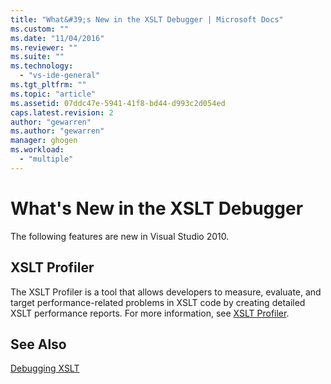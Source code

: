 ```yaml
---
title: "What&#39;s New in the XSLT Debugger | Microsoft Docs"
ms.custom: ""
ms.date: "11/04/2016"
ms.reviewer: ""
ms.suite: ""
ms.technology: 
  - "vs-ide-general"
ms.tgt_pltfrm: ""
ms.topic: "article"
ms.assetid: 07ddc47e-5941-41f8-bd44-d993c2d054ed
caps.latest.revision: 2
author: "gewarren"
ms.author: "gewarren"
manager: ghogen
ms.workload: 
  - "multiple"
---
```

# What&#39;s New in the XSLT Debugger
The following features are new in Visual Studio 2010.  
  
## XSLT Profiler  
 The XSLT Profiler is a tool that allows developers to measure, evaluate, and target performance-related problems in XSLT code by creating detailed XSLT performance reports. For more information, see [XSLT Profiler](../xml-tools/xslt-profiler.md).  
  
## See Also  
 [Debugging XSLT](../xml-tools/debugging-xslt.md)